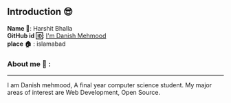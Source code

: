 ## Introduction :sunglasses:
**Name :name_badge:**:     Harshit Bhalla
<br>
**GitHub id :id:**: [I'm Danish Mehmood](https://github.com/danish-mehmood)
<br>
**place :house:** : islamabad
### About me :boy: :
---
I am Danish mehmood, A final year computer science student.
My major areas of interest are Web Development, Open Source.
